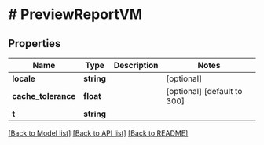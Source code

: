 # # PreviewReportVM

## Properties

Name | Type | Description | Notes
------------ | ------------- | ------------- | -------------
**locale** | **string** |  | [optional]
**cache_tolerance** | **float** |  | [optional] [default to 300]
**t** | **string** |  |

[[Back to Model list]](../../README.md#models) [[Back to API list]](../../README.md#endpoints) [[Back to README]](../../README.md)
